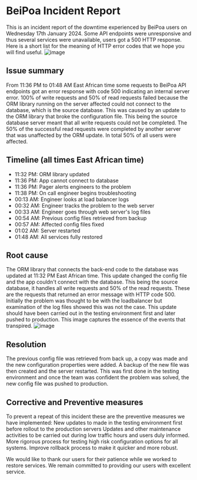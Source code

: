 # BeiPoa Incident Report

This is an incident report of the downtime experienced by BeiPoa users on Wednesday 17th January 2024. Some API endpoints were unresponsive and thus several services were unavailable, users got a 500 HTTP response. Here is a short list for the meaning of HTTP error codes that we hope you will find useful.
![image](https://github.com/warui09/alx-system_engineering-devops/assets/93465580/cefff98e-af17-4f27-8426-ea67370d6ca6)

## Issue summary

From 11:36 PM to 01:48 AM East African time some requests to BeiPoa API endpoints got an error response with code 500 indicating an internal server error. 100% of write requests and 50% of read requests failed because the ORM library running on the server affected could not connect to the database, which is the source database. This was caused by an update to the ORM library that broke the configuration file. This being the source database server meant that all write requests could not be completed. The 50% of the successful read requests were completed by another server that was unaffected by the ORM update. In total 50% of all  users were affected.

## Timeline (all times East African time)

- 11:32 PM: ORM library updated 
- 11:36 PM: App cannot connect to database
- 11:36 PM: Pager alerts engineers to the problem
- 11:38 PM: On call engineer begins troubleshooting
- 00:13 AM: Engineer looks at load balancer logs
- 00:32 AM: Engineer tracks the problem to the web server
- 00:33 AM: Engineer goes through web server's log files
- 00:54 AM: Previous config files retrieved from backup
- 00:57 AM: Affected config files fixed
- 01:02 AM: Server restarted
- 01:48 AM: All services fully restored 

## Root cause

The ORM library that connects the back-end code to the database was updated at 11:32 PM East African time. This update changed the config file and the app couldn't connect with the database. This being the source database, it handles all write requests and 50% of the read requests. These are the requests that returned an error message with HTTP code 500.
Initially the problem was thought to be with the loadbalancer but examination of the log files showed this was not the case.
This update should have been carried out in the testing environment first and later pushed to production. This image captures the essence of the events that transpired.
![image](https://github.com/warui09/alx-system_engineering-devops/assets/93465580/000626c8-a44d-4a03-8ce6-aca0ae36695d)


## Resolution

The previous config file was retrieved from back up, a copy was made and the new configuration properties were added. A backup of the new file was then created and the server restarted.
This was first done in the testing environment and once the team was confident the problem was solved, the new config file was pushed to production.

## Corrective and Preventive measures

To prevent a repeat of this incident these are the preventive measures we have implemented:
New updates to made in the testing environment first before rollout to the production servers
Updates and other maintenance activities to be carried out during low traffic hours and users duly informed.
More rigorous process for testing high risk configuration options for all systems.
Improve rollback process to make it quicker and more robust.

We would like to thank our users for their patience while we worked to restore services. We remain committed to providing our users with excellent service.
